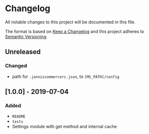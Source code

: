 # Changelog

All notable changes to this project will be documented in this file.

The format is based on [Keep a Changelog](http://keepachangelog.com/en/1.0.0/)
and this project adheres to [Semantic Versioning](http://semver.org/spec/v2.0.0.html).

## Unreleased
### Changed
- path for `.janniscommercerc.json`, to `[MS_PATH]/config`

## [1.0.0] - 2019-07-04
### Added
- `README`
- `tests`
- Settings module with get method and internal cache